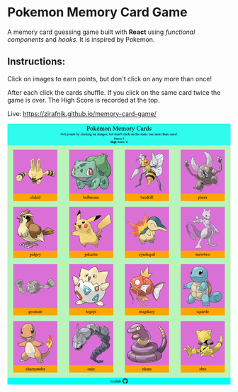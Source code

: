 # Pokemon Memory Card Game

A memory card guessing game built with **React** using *functional components* and *hooks*. It is inspired by Pokemon.

## Instructions:

Click on images to earn points, but don't click on any more than once!

After each click the cards shuffle. If you click on the same card twice the game is over. The High Score is recorded at the top.


Live: https://zirafnik.github.io/memory-card-game/

![Screenshot No. 1](/screenshots/pokemon-memory-cards-screenshot1.png)